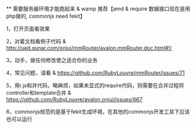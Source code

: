 ** 需要服务器环境才能跑起来 & wamp 推荐【amd & require 数据接口现在是用php做的, commonjs need fekit】

1，打开页面看效果

2，对着文档看例子代码 & http://ued.qunar.com/oniui/mmRouter/avalon.mmRouter.doc.html#!/

3，动手，做任何修改使之适合你的业务

4，常见问题，请看 & https://github.com/RubyLouvre/mmRouter/issues/71

5，用r.js和并代码，略麻烦，如果未显式的require代码，则需要在合并过程将controller和template合并 & https://github.com/RubyLouvre/avalon.oniui/issues/667

6，commonjs规范的是基于fekit生成环境，在其他的commonjs开发工具下应该也可以运行

